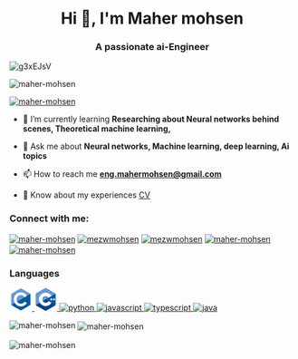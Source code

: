 <h1 align="center">Hi 👋, I'm Maher mohsen</h1>
<h3 align="center">A passionate ai-Engineer</h3>

<!-- ![g3xEJsV](https://user-images.githubusercontent.com/73169639/204799190-7e3ca024-06f3-4b28-9929-278d6108c24e.mp4)
 -->
![g3xEJsV](https://user-images.githubusercontent.com/73169639/204798859-ff3d7c65-2e17-450f-843c-7cda407516bf.gif)
<p align="left"> <img src="https://komarev.com/ghpvc/?username=maher-mohsen&label=Profile%20views&color=0e75b6&style=flat" alt="maher-mohsen" /> </p>

<p align="left"> <a href="https://github.com/ryo-ma/github-profile-trophy"><img src="https://github-profile-trophy.vercel.app/?username=maher-mohsen" alt="maher-mohsen" /></a> </p>

- 🌱 I’m currently learning **Researching about Neural networks behind scenes, Theoretical machine learning,**

- 💬 Ask me about **Neural networks, Machine learning, deep learning, Ai topics**

- 📫 How to reach me **eng.mahermohsen@gmail.com**

- 📄 Know about my experiences [CV]([https://drive.google.com/file/d/1JpfqfuFN0QwbXZHA2PwXjbJKueOWCu2U/view?usp=sharing](https://drive.google.com/file/d/1C7pUJ_PFaXs_IyeGiUhwPov9hqsh6GYi/view?usp=sharing))

<h3 align="left">Connect with me:</h3>
<p align="left">
<a href="https://www.linkedin.com/in/maher-mohsen-6a5a54102/" target="blank"><img align="center" src="https://raw.githubusercontent.com/rahuldkjain/github-profile-readme-generator/master/src/images/icons/Social/linked-in-alt.svg" alt="maher-mohsen" height="30" width="40" /></a>
<a href="https://www.facebook.com/mezw.mohsen/" target="blank"><img align="center" src="https://raw.githubusercontent.com/rahuldkjain/github-profile-readme-generator/master/src/images/icons/Social/facebook.svg" alt="mezwmohsen" height="30" width="40" /></a>
<a href="https://instagram.com/mezwmohsen" target="blank"><img align="center" src="https://raw.githubusercontent.com/rahuldkjain/github-profile-readme-generator/master/src/images/icons/Social/instagram.svg" alt="mezwmohsen" height="30" width="40" /></a>
<a href="https://medium.com/@mahermohsen" target="blank"><img align="center" src="https://raw.githubusercontent.com/rahuldkjain/github-profile-readme-generator/master/src/images/icons/Social/medium.svg" alt="maher-mohsen" height="30" width="40" /></a>
<a href="https://leetcode.com/mezwmohsen/" target="blank"><img align="center" src="https://raw.githubusercontent.com/rahuldkjain/github-profile-readme-generator/master/src/images/icons/Social/leet-code.svg" alt="maher-mohsen" height="30" width="40" /></a>
</p>

<h3 align="left">Languages</h3>
<p align="left"> <a href="https://www.cprogramming.com/" target="_blank" rel="noreferrer"> <img src="https://raw.githubusercontent.com/devicons/devicon/master/icons/c/c-original.svg" alt="c" width="40" height="40"/> </a> <a href="https://www.w3schools.com/cpp/" target="_blank" rel="noreferrer"> <img src="https://raw.githubusercontent.com/devicons/devicon/master/icons/cplusplus/cplusplus-original.svg" alt="cplusplus" width="40" height="40"/> </a> <a href="https://www.python.org/" target="_blank" rel="noreferrer"> <img src="https://www.svgrepo.com/show/376344/python.svg" alt="python" width="40" height="40"/> </a> <a href="https://www.typescriptlang.org/" target="_blank" rel="noreferrer"> <img src="https://cdn.worldvectorlogo.com/logos/logo-javascript.svg" alt="javascript" width="40" height="40"/> </a>  <a href="" target="_blank" rel="noreferrer"> <img src="https://upload.wikimedia.org/wikipedia/commons/4/4c/Typescript_logo_2020.svg" alt="typescript" width="40" height="40"/> </a> <a href="https://www.java.com/en/" target="_blank" rel="noreferrer"> <img src="https://i.imgur.com/t4IGNmG.png" alt="java" width="40" height="40"/> </a></p>

<p><img align="left" src="https://github-readme-stats.vercel.app/api/top-langs?username=maher-mohsen&show_icons=true&locale=en&layout=compact" alt="maher-mohsen" /></p>

<p>&nbsp;<img align="center" src="https://github-readme-stats.vercel.app/api?username=maher-mohsen&show_icons=true&locale=en" alt="maher-mohsen" /></p>

<p><img align="center" src="https://github-readme-streak-stats.herokuapp.com/?user=maher-mohsen&" alt="maher-mohsen" /></p>
